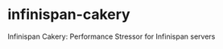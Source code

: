 infinispan-cakery
=================

Infinispan Cakery: Performance Stressor for Infinispan servers 
